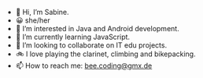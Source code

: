 - 👋 Hi, I’m Sabine.
- 😀 she/her
- 👀 I’m interested in Java and Android development.
- 🌱 I’m currently learning JavaScript.
- 👭 I’m looking to collaborate on IT edu projects.
- 🚲 I love playing the clarinet, climbing and bikepacking.
- 📫 How to reach me: bee.coding@gmx.de
